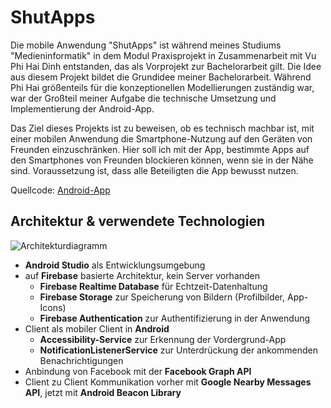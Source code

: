 # ShutApps

Die mobile Anwendung "ShutApps" ist während meines Studiums "Medieninformatik" in dem Modul Praxisprojekt in Zusammenarbeit mit Vu Phi Hai Dinh entstanden,
das als Vorprojekt zur Bachelorarbeit gilt. Die Idee aus diesem Projekt bildet die Grundidee meiner Bachelorarbeit. Während Phi Hai größenteils für die konzeptionellen
Modellierungen zuständig war, war der Großteil meiner Aufgabe die technische Umsetzung und Implementierung der Android-App.

Das Ziel dieses Projekts ist zu beweisen, ob es technisch machbar ist, mit einer mobilen Anwendung die Smartphone-Nutzung auf den Geräten von Freunden einzuschränken.
Hier soll ich mit der App, bestimmte Apps auf den Smartphones von Freunden blockieren können, wenn sie in der Nähe sind. Voraussetzung ist, dass alle Beteiligten die App bewusst nutzen.

Quellcode: [Android-App](https://github.com/ducle07/shutapps/tree/master/ControllingApps)

## Architektur & verwendete Technologien
![Architekturdiagramm](https://github.com/ducle07/shutapps/blob/master/Architektur.png)

* **Android Studio** als Entwicklungsumgebung
* auf **Firebase** basierte Architektur, kein Server vorhanden
  * **Firebase Realtime Database** für Echtzeit-Datenhaltung
  * **Firebase Storage** zur Speicherung von Bildern (Profilbilder, App-Icons)
  * **Firebase Authentication** zur Authentifizierung in der Anwendung
* Client als mobiler Client in **Android**
  * **Accessibility-Service** zur Erkennung der Vordergrund-App
  * **NotificationListenerService** zur Unterdrückung der ankommenden Benachrichtigungen
* Anbindung von Facebook mit der **Facebook Graph API**
* Client zu Client Kommunikation vorher mit **Google Nearby Messages API**, jetzt mit **Android Beacon Library**
                                                               
